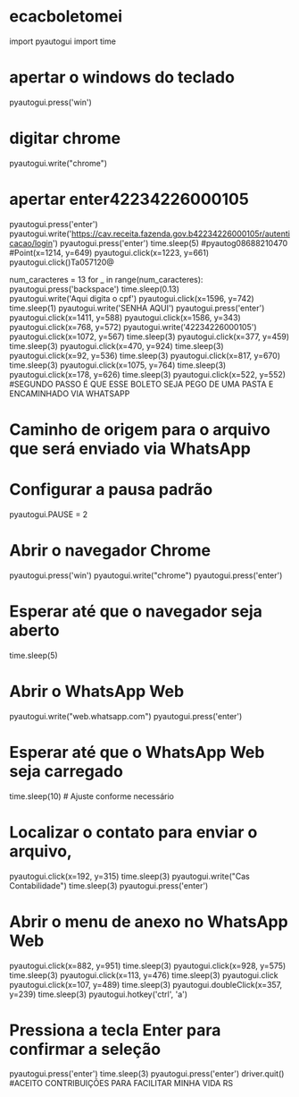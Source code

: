 # ecacboletomei
import pyautogui
import time
# apertar o windows do teclado
pyautogui.press('win')
# digitar chrome
pyautogui.write("chrome")
# apertar enter42234226000105
pyautogui.press('enter')
pyautogui.write('https://cav.receita.fazenda.gov.b42234226000105r/autenticacao/login')
pyautogui.press('enter')
time.sleep(5)
#pyautog08688210470
#Point(x=1214, y=649)
pyautogui.click(x=1223, y=661)
pyautogui.click()Ta057120@

num_caracteres = 13
for _ in range(num_caracteres):
    pyautogui.press('backspace')
    time.sleep(0.13)    
pyautogui.write('Aqui digita o cpf')
pyautogui.click(x=1596, y=742)
time.sleep(1)
pyautogui.write('SENHA AQUI')
pyautogui.press('enter')
pyautogui.click(x=1411, y=588)
pyautogui.click(x=1586, y=343)
pyautogui.click(x=768, y=572)
pyautogui.write('42234226000105')
pyautogui.click(x=1072, y=567)
time.sleep(3)
pyautogui.click(x=377, y=459)
time.sleep(3)
pyautogui.click(x=470, y=924)
time.sleep(3)
pyautogui.click(x=92, y=536)
time.sleep(3)
pyautogui.click(x=817, y=670)
time.sleep(3)
pyautogui.click(x=1075, y=764)
time.sleep(3)
pyautogui.click(x=178, y=626)
time.sleep(3)
pyautogui.click(x=522, y=552)
#SEGUNDO PASSO É QUE ESSE BOLETO SEJA PEGO DE UMA PASTA E ENCAMINHADO VIA WHATSAPP
# Caminho de origem para o arquivo que será enviado via WhatsApp
# Configurar a pausa padrão
pyautogui.PAUSE = 2
# Abrir o navegador Chrome
pyautogui.press('win')
pyautogui.write("chrome")
pyautogui.press('enter')

# Esperar até que o navegador seja aberto
time.sleep(5)

# Abrir o WhatsApp Web
pyautogui.write("web.whatsapp.com")
pyautogui.press('enter')

# Esperar até que o WhatsApp Web seja carregado
time.sleep(10)  # Ajuste conforme necessário

# Localizar o contato para enviar o arquivo,
pyautogui.click(x=192, y=315)
time.sleep(3)
pyautogui.write("Cas Contabilidade") 
time.sleep(3)
pyautogui.press('enter')

# Abrir o menu de anexo no WhatsApp Web
pyautogui.click(x=882, y=951)
time.sleep(3)
pyautogui.click(x=928, y=575)
time.sleep(3)
pyautogui.click(x=113, y=476)
time.sleep(3)
pyautogui.click
pyautogui.click(x=107, y=489)
time.sleep(3)
pyautogui.doubleClick(x=357, y=239)
time.sleep(3)
pyautogui.hotkey('ctrl', 'a')
# Pressiona a tecla Enter para confirmar a seleção
pyautogui.press('enter')
time.sleep(3)
pyautogui.press('enter')
driver.quit()
#ACEITO CONTRIBUIÇÕES PARA FACILITAR MINHA VIDA RS
